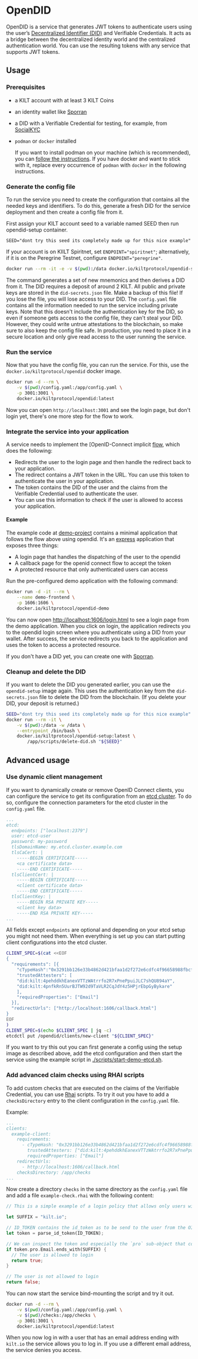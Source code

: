 # OpenDID

OpenDID is a service that generates JWT tokens to authenticate users using the user’s [Decentralized Identifier (DID)](https://docs.kilt.io/docs/concepts/did) and Verifiable Credentials.
It acts as a bridge between the decentralized identity world and the centralized authentication world.
You can use the resulting tokens with any service that supports JWT tokens.

## Usage

### Prerequisites

- a KILT account with at least 3 KILT Coins
- an identity wallet like [Sporran](https://www.sporran.org/)
- a DID with a Verifiable Credential for testing, for example, from [SocialKYC](https://socialkyc.io)
- `podman` or `docker` installed

  If you want to install podman on your machine (which is recommended), you can [follow the instructions](https://podman.io/getting-started/installation).
  If you have docker and want to stick with it, replace every occurrence of `podman` with `docker` in the following instructions.

### Generate the config file

To run the service you need to create the configuration that contains all the needed keys and identifiers.
To do this, generate a fresh DID for the service deployment and then create a config file from it.

First assign your KILT account seed to a variable named SEED then run opendid-setup container.

`SEED="dont try this seed its completely made up for this nice example"`

If your account is on KIILT Spiritnet, set `ENDPOINT="spiritnet"`; alternatively, if it is on the Peregrine Testnet, configure `ENDPOINT="peregrine"`.

```bash
docker run --rm -it -e -v $(pwd):/data docker.io/kiltprotocol/opendid-setup:latest "${SEED}"
```

The command generates a set of new mnemonics and then derives a DID from it.
The DID requires a deposit of around 2 KILT.
All public and private keys are stored in the `did-secrets.json` file.
Make a backup of this file!
If you lose the file, you will lose access to your DID.
The `config.yaml` file contains all the information needed to run the service including private keys.
Note that this doesn't include the authentication key for the DID, so even if someone gets access to the config file, they can't steal your DID.
However, they could write untrue attestations to the blockchain, so make sure to also keep the config file safe.
In production, you need to place it in a secure location and only give read access to the user running the service.

### Run the service

Now that you have the config file, you can run the service. For this, use the `docker.io/kiltprotocol/opendid` docker image.

```bash
docker run -d --rm \
    -v $(pwd)/config.yaml:/app/config.yaml \
    -p 3001:3001 \
    docker.io/kiltprotocol/opendid:latest
```

Now you can open `http://localhost:3001` and see the login page, but don't login yet, there's one more step for the flow to work.

### Integrate the service into your application

A service needs to implement the [OpenID-Connect implicit [flow](https://openid.net/specs/openid-connect-implicit-1_0.html#ImplicitFlow), which does the following:

- Redirects the user to the login page and then handle the redirect back to your application.
- The redirect contains a JWT token in the URL. You can use this token to authenticate the user in your application.
- The token contains the DID of the user and the claims from the Verifiable Credential used to authenticate the user.
- You can use this information to check if the user is allowed to access your application.

#### Example

The example code at [demo-project](./demo-project/) contains a minimal application that follows the flow above using opendid.
It's an [express](https://expressjs.com) application that exposes three things:

- A login page that handles the dispatching of the user to the opendid
- A callback page for the openid connect flow to accept the token
- A protected resource that only authenticated users can access

Run the pre-configured demo application with the following command:

```bash
docker run -d -it --rm \
    --name demo-frontend \
    -p 1606:1606 \
    docker.io/kiltprotocol/opendid-demo
```

You can now open [http://localhost:1606/login.html](http://localhost:1606/login.html) to see a login page from the demo application.
When you click on login, the application redirects you to the opendid login screen where you authenticate using a DID from your wallet.
After success, the service redirects you back to the application and uses the token to access a protected resource.

If you don't have a DID yet, you can create one with [Sporran](https://www.sporran.org/).

### Cleanup and delete the DID

If you want to delete the DID you generated earlier, you can use the `opendid-setup` image again.
This uses the authentication key from the `did-secrets.json` file to delete the DID from the blockchain.
(If you delete your DID, your deposit is returned.)

```bash
SEED="dont try this seed its completely made up for this nice example"
docker run --rm -it \
    -v $(pwd):/data -w /data \
    --entrypoint /bin/bash \
    docker.io/kiltprotocol/opendid-setup:latest \
        /app/scripts/delete-did.sh "${SEED}"
```

## Advanced usage

### Use dynamic client management

If you want to dynamically create or remove OpenID Connect clients, you can configure the service to get its configuration from an [etcd cluster](https://etcd.io).
To do so, configure the connection parameters for the etcd cluster in the `config.yaml` file.

```yaml
...
etcd:
  endpoints: ["localhost:2379"]
  user: etcd-user
  password: my-password
  tlsDomainName: my.etcd.cluster.example.com
  tlsCaCert: |
    -----BEGIN CERTIFICATE-----
    <ca certificate data>
    -----END CERTIFICATE-----
  tlsClientCert: |
    -----BEGIN CERTIFICATE-----
    <client certificate data>
    -----END CERTIFICATE-----
  tlsClientKey: |
    -----BEGIN RSA PRIVATE KEY-----
    <client key data>
    -----END RSA PRIVATE KEY-----
...
```

All fields except `endpoints` are optional and depending on your etcd setup you might not need them.
When everything is set up you can start putting client configurations into the etcd cluster.

```bash
CLIENT_SPEC=$(cat <<EOF
{
  "requirements": [{
    "cTypeHash":"0x3291bb126e33b4862d421bfaa1d2f272e6cdfc4f96658988fbcffea8914bd9ac",
    "trustedAttesters": [
    "did:kilt:4pehddkhEanexVTTzWAtrrfo2R7xPnePpuiJLC7shQU894aY",
    "did:kilt:4pnfkRn5UurBJTW92d9TaVLR2CqJdY4z5HPjrEbpGyBykare"
    ],
    "requiredProperties": ["Email"]
  }],
  "redirectUrls": ["http://localhost:1606/callback.html"]
}
EOF
)
CLIENT_SPEC=$(echo $CLIENT_SPEC | jq -c)
etcdctl put /opendid/clients/new-client "${CLIENT_SPEC}"
```

If you want to try this out you can first generate a config using the setup image as described above, add the etcd configuration and then start the service using the example script in [./scripts/start-demo-etcd.sh](./scripts/start-demo-etcd.sh).

### Add advanced claim checks using RHAI scripts

To add custom checks that are executed on the claims of the Verifiable Credential, you can use [Rhai](https://rhai.rs) scripts.
To try it out you have to add a `checksDirectory` entry to the client configuration in the `config.yaml` file.

Example:

```yaml
...
clients:
  example-client:
    requirements:
      - cTypeHash: "0x3291bb126e33b4862d421bfaa1d2f272e6cdfc4f96658988fbcffea8914bd9ac"
        trustedAttesters: ["did:kilt:4pehddkhEanexVTTzWAtrrfo2R7xPnePpuiJLC7shQU894aY", "did:kilt:4pnfkRn5UurBJTW92d9TaVLR2CqJdY4z5HPjrEbpGyBykare"]
        requiredProperties: ["Email"]
    redirectUrls:
      - http://localhost:1606/callback.html
    checksDirectory: /app/checks
...
```

Now create a directory `checks` in the same directory as the `config.yaml` file and add a file `example-check.rhai` with the following content:

```rust
// This is a simple example of a login policy that allows only users with an email address ending with `kilt.io` to login.

let SUFFIX = "kilt.io";

// ID_TOKEN contains the id_token as to be send to the user from the OIDC provider
let token = parse_id_token(ID_TOKEN);

// We can inspect the token and especially the `pro` sub-object that contains the users claims
if token.pro.Email.ends_with(SUFFIX) {
  // The user is allowed to login
  return true;
}

// The user is not allowed to login
return false;
```

You can now start the service bind-mounting the script and try it out.

```bash
docker run -d --rm \
    -v $(pwd)/config.yaml:/app/config.yaml \
    -v $(pwd)/checks:/app/checks \
    -p 3001:3001 \
    docker.io/kiltprotocol/opendid:latest
```

When you now log in with a user that has an email address ending with `kilt.io` the service allows you to log in.
If you use a different email address, the service denies you access.
